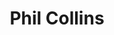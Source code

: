 ---
title: "Phil Collins"
summary: "Philip David Charles Collins is an English singer, musician, songwriter, record producer and actor. He was the drummer and later lead singer of the rock band Genesis and also has a career as a solo performer. Between 1982 and 1990, Collins achieved three UK and seven US number one singles as a solo artist. When his work with Genesis, his work with other artists, as well as his solo career is totalled, he had more US top 40 singles than any other artist during the 1980s. His most successful singles from the period include \"In the Air Tonight\", \"Against All Odds \", \"One More Night\", \"Sussudio\", \"Another Day in Paradise\" and \"I Wish It Would Rain Down\".
Born and raised in west London, Collins began playing drums at five and completed drama school training, which secured him various roles as a child actor, with his first major role at 13 as the Artful Dodger in the West End musical Oliver!. He then pursued a musical career, joining Genesis in 1970 as their drummer and becoming lead singer in 1975 following the departure of Peter Gabriel. Collins began a successful solo career in the 1980s, initially inspired by his marital breakdown and love of soul music, releasing the albums Face Value , Hello, I Must Be Going , No Jacket Required and ...But Seriously . Collins became, in the words of AllMusic, \"one of the most successful pop and adult contemporary singers of the '80s and beyond\". He also became known for a distinctive gated reverb drum sound on many of his recordings. In 1985, he was the only artist to perform at both Live Aid concerts. He also resumed his acting career, appearing in Miami Vice and subsequently starring in the film Buster . Collins left Genesis in 1996 to focus on solo work; this included writing songs for Disney's animated film Tarzan . He wrote and performed the songs, \"Two Worlds\", \"Son of Man\", \"Strangers Like Me\" and \"You'll Be in My Heart\", the latter of which earned him the Academy Award for Best Original Song. He rejoined Genesis for their Turn It On Again Tour in 2007. Following a five-year retirement to focus on his family life, Collins released his memoir in 2016 and completed his Not Dead Yet Tour in 2019. He then rejoined Genesis in 2020 for a second reunion tour, ending in March 2022.
Collins's discography includes eight studio albums that have sold 33.5 million certified units in the US and an estimated 150 million records sold worldwide, making him one of the world's best-selling artists. He is one of only three recording artists, along with Paul McCartney and Michael Jackson, who have sold over 100 million records both as solo artists and separately as principal members of a band. He has won eight Grammy Awards, six Brit Awards , two Golden Globe Awards, one Academy Award, and a Disney Legend Award. He was awarded six Ivor Novello Awards from the British Academy of Songwriters, Composers and Authors, including the International Achievement Award. He received a star on the Hollywood Walk of Fame in 1999, and was inducted into the Songwriters Hall of Fame in 2003 and the Rock and Roll Hall of Fame as a member of Genesis in 2010. He has also been recognised by music publications with induction into the Modern Drummer Hall of Fame in 2012, and the Classic Drummer Hall of Fame in 2013."
image: "phil-collins.jpg"
apple_music_artist_url: "https://music.apple.com/gb/artist/phil-collins/153718"
wikipedia_url: "https://en.wikipedia.org/wiki/Phil_Collins"
---